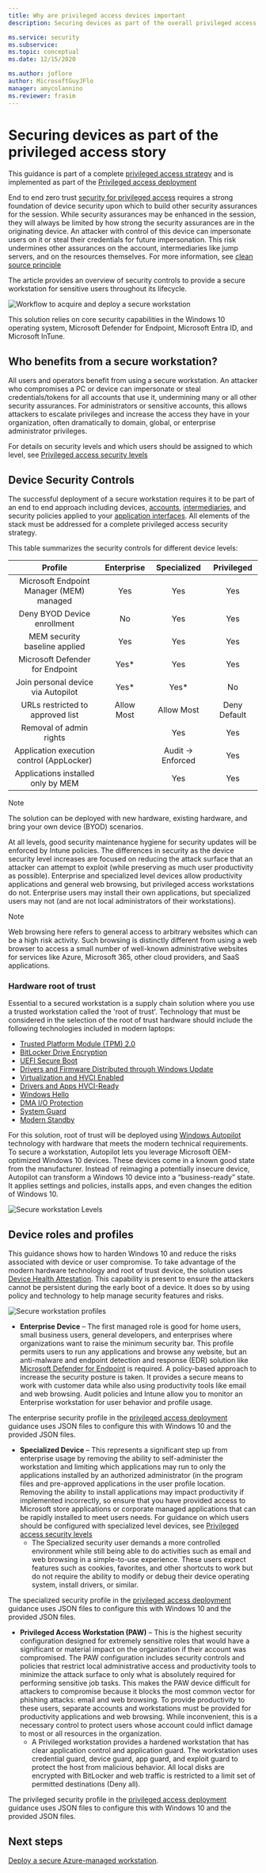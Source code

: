 ```yaml
---
title: Why are privileged access devices important
description: Securing devices as part of the overall privileged access story

ms.service: security
ms.subservice: 
ms.topic: conceptual
ms.date: 12/15/2020

ms.author: joflore
author: MicrosoftGuyJFlo
manager: amycolannino
ms.reviewer: frasim
---
```

# Securing devices as part of the privileged access story

This guidance is part of a complete [privileged access strategy](privileged-access-strategy.md) and is implemented as part of the [Privileged access deployment](privileged-access-deployment.md)

End to end zero trust [security for privileged access](overview.md) requires a strong foundation of device security upon which to build other security assurances for the  session. While security assurances may be enhanced in the session, they will always be limited by how strong the security assurances are in the originating device. An attacker with control of this device can impersonate users on it or steal their credentials for future impersonation. This risk undermines other assurances on the account, intermediaries like jump servers, and on the resources themselves. For more information, see [clean source principle](privileged-access-success-criteria.md#clean-source-principle)

The article provides an overview of security controls to provide a secure workstation for sensitive users throughout its lifecycle. 

![Workflow to acquire and deploy a secure workstation](./media/privileged-access-devices/secure-workstation-deployment-flow.png)

This solution relies on core security capabilities in the Windows 10 operating system, Microsoft Defender for Endpoint, Microsoft Entra ID, and Microsoft InTune.

## Who benefits from a secure workstation?

All users and operators benefit from using a secure workstation. An attacker who compromises a PC or device can impersonate or steal credentials/tokens for all accounts that use it, undermining many or all other security assurances. For administrators or sensitive accounts, this allows attackers to escalate privileges and increase the access they have in your organization, often dramatically to domain, global, or enterprise administrator privileges. 

For details on security levels and which users should be assigned to which level, see [Privileged access security levels](privileged-access-security-levels.md)

## Device Security Controls

The successful deployment of a secure workstation requires it to be part of an end to end approach including devices, [accounts](privileged-access-accounts.md), [intermediaries](privileged-access-intermediaries.md), and security policies applied to your [application interfaces](privileged-access-interfaces.md). All elements of the stack must be addressed for a complete privileged access security strategy.

This table summarizes the security controls for different device levels:

| Profile | Enterprise | Specialized | Privileged |
| :---: | :---: | :---: |:---: |
| Microsoft Endpoint Manager (MEM) managed | Yes | Yes | Yes | 
| Deny BYOD Device enrollment | No | Yes | Yes |
| MEM security baseline applied | Yes | Yes | Yes |
| Microsoft Defender for Endpoint | Yes* | Yes | Yes |
| Join personal device via Autopilot | Yes* | Yes* | No |
| URLs restricted to approved list | Allow Most | Allow Most | Deny Default |
| Removal of admin rights |  | Yes | Yes |
| Application execution control (AppLocker)|  | Audit -> Enforced | Yes |
| Applications installed only by MEM | | Yes | Yes |

> [!NOTE]
> The solution can be deployed with new hardware, existing hardware, and bring your own device (BYOD) scenarios. 

At all levels, good security maintenance hygiene for security updates will be enforced by Intune policies. The differences in security as the device security level increases are focused on reducing the attack surface that an attacker can attempt to exploit (while preserving as much user productivity as possible). Enterprise and specialized level devices  allow productivity applications and general web browsing, but privileged access workstations do not. Enterprise users may install their own applications, but specialized users may not (and are not local administrators of their workstations). 

> [!NOTE]
> Web browsing here refers to general access to arbitrary websites which can be a high risk activity. Such browsing is distinctly different from using a web browser to access a small number of well-known administrative websites for services like Azure, Microsoft 365, other cloud providers, and SaaS applications.


### Hardware root of trust

Essential to a secured workstation is a supply chain solution where you use a trusted workstation called the 'root of trust'. Technology that must be considered in the selection of the root of trust hardware should include the following technologies included in modern laptops: 

* [Trusted Platform Module (TPM) 2.0](/windows-hardware/design/device-experiences/oem-tpm)
* [BitLocker Drive Encryption](/windows-hardware/design/device-experiences/oem-bitlocker)
* [UEFI Secure Boot](/windows-hardware/design/device-experiences/oem-secure-boot)
* [Drivers and Firmware Distributed through Windows Update](/windows-hardware/drivers/dashboard/understanding-windows-update-automatic-and-optional-rules-for-driver-distribution)
* [Virtualization and HVCI Enabled](/windows-hardware/design/device-experiences/oem-vbs)
* [Drivers and Apps HVCI-Ready](/windows-hardware/test/hlk/testref/driver-compatibility-with-device-guard)
* [Windows Hello](/windows-hardware/design/device-experiences/windows-hello-biometric-requirements)
* [DMA I/O Protection](/windows/security/information-protection/kernel-dma-protection-for-thunderbolt)
* [System Guard](/windows/security/threat-protection/windows-defender-system-guard/system-guard-how-hardware-based-root-of-trust-helps-protect-windows)
* [Modern Standby](/windows-hardware/design/device-experiences/modern-standby)

For this solution, root of trust will be deployed using [Windows Autopilot](/mem/autopilot/windows-autopilot) technology with hardware that meets the modern technical requirements. To secure a workstation, Autopilot lets you leverage Microsoft OEM-optimized Windows 10 devices. These devices come in a known good state from the manufacturer. Instead of reimaging a potentially insecure device, Autopilot can transform a Windows 10 device into a “business-ready” state. It applies settings and policies, installs apps, and even changes the edition of Windows 10. 

![Secure workstation Levels](./media/privileged-access-devices/supplychain.png)

## Device roles and profiles

This guidance shows how to harden Windows 10 and reduce the risks associated with device or user compromise. To take advantage of the modern hardware technology and root of trust device, the solution uses [Device Health Attestation](https://techcommunity.microsoft.com/t5/Intune-Customer-Success/Support-Tip-Using-Device-Health-Attestation-Settings-as-Part-of/ba-p/282643). This capability is present to ensure the attackers cannot be persistent during the early boot of a device. It does so by using policy and technology to help manage security features and risks.

![Secure workstation profiles](./media/privileged-access-devices/secure-workstations-levels.png)

* **Enterprise Device** –  The first managed role is good for home users, small business users, general developers, and enterprises where organizations want to raise the minimum security bar. This profile permits users to run any applications and browse any website, but an anti-malware and endpoint detection and response (EDR) solution like [Microsoft Defender for Endpoint](/windows/security/threat-protection/) is required. A policy-based approach to increase the security posture is taken. It provides a secure means to work with customer data while also using productivity tools like email and web browsing. Audit policies and Intune allow you to monitor an Enterprise workstation for user behavior and profile usage. 

The enterprise security profile in the [privileged access deployment](privileged-access-deployment.md) guidance uses JSON files to configure this with Windows 10 and the provided JSON files. 

* **Specialized Device** – This represents a significant step up from enterprise usage by removing the ability to self-administer the workstation and limiting which applications may run to only the applications installed by an authorized administrator (in the program files and pre-approved applications in the user profile location. Removing the ability to install applications may impact productivity if implemented incorrectly, so ensure that you have provided access to Microsoft store applications or corporate managed applications that can be rapidly installed to meet users needs. For guidance on which users should be configured with specialized level devices, see [Privileged access security levels](privileged-access-security-levels.md)
   * The Specialized security user demands a more controlled environment while still being able to do activities such as email and web browsing in a simple-to-use experience. These users expect features such as cookies, favorites, and other shortcuts to work but do not require the ability to modify or debug their device operating system, install drivers, or similar.

The specialized security profile in the [privileged access deployment](privileged-access-deployment.md) guidance uses JSON files to configure this with Windows 10 and the provided JSON files. 

* **Privileged Access Workstation (PAW)** – This is the highest security configuration designed for extremely sensitive roles that would have a significant or material impact on the organization if their account was compromised. The PAW configuration includes security controls and policies that restrict local administrative access and productivity tools to minimize the attack surface to only what is absolutely required for performing sensitive job tasks. 
This makes the PAW device difficult for attackers to compromise because it blocks the most common vector for phishing attacks: email and web browsing. 
To provide productivity to these users, separate accounts and workstations must be provided for productivity applications and web browsing. While inconvenient, this is a necessary control to protect users whose account could inflict damage to most or all resources in the organization. 
   * A Privileged workstation provides a hardened workstation that has clear application control and application guard. The workstation uses credential guard, device guard, app guard, and exploit guard to protect the host from malicious behavior. All local disks are encrypted with BitLocker and web traffic is restricted to a limit set of permitted destinations (Deny all).

The privileged security profile in the [privileged access deployment](privileged-access-deployment.md) guidance uses JSON files to configure this with Windows 10 and the provided JSON files. 

## Next steps

[Deploy a secure Azure-managed workstation](privileged-access-deployment.md).
